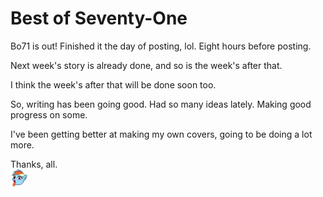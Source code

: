# Best of Seventy-One

Bo71 is out! Finished it the day of posting, lol. Eight hours before posting.

Next week's story is already done, and so is the week's after that.

I think the week's after that will be done soon too.

So, writing has been going good. Had so many ideas lately. Making good progress on some.

I've been getting better at making my own covers, going to be doing a lot more.

Thanks, all.  
![:rainbowwild:](../../ponies/emotes/rainbowwild.png)
